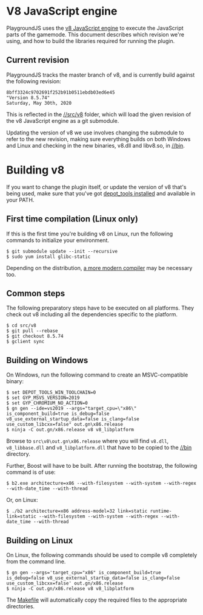# V8 JavaScript engine
PlaygroundJS uses the [v8 JavaScript engine](https://code.google.com/p/v8/) to execute the JavaScript parts of the gamemode. This document describes which revision we're using, and how to build the libraries required for running the plugin.

## Current revision
PlaygroundJS tracks the master branch of v8, and is currently build against the following revision:

    8bff3324c9702691f252b91b0511ebdb03ed6e45
    "Version 8.5.74"
    Saturday, May 30th, 2020

This is reflected in the [//src/v8](/src/v8) folder, which will load the given revision of the v8 JavaScript engine as a git submodule.

Updating the version of v8 we use involves changing the submodule to refer to the new revision, making sure everything builds on both Windows and Linux and checking in the new binaries, v8.dll and libv8.so, in [//bin](/bin).

# Building v8
If you want to change the plugin itself, or update the version of v8 that's being used, make sure that you've got [depot_tools installed](https://dev.chromium.org/developers/how-tos/install-depot-tools) and available in your PATH.

## First time compilation (Linux only)
If this is the first time you're building v8 on Linux, run the following commands to initialize your environment.

    $ git submodule update --init --recursive
    $ sudo yum install glibc-static

Depending on the distribution, [a more modern compiler](https://github.com/phpv8/v8js/wiki/Installing-on-CentOS-7-x64---PHP-7.3) may be necessary too.

## Common steps
The following preparatory steps have to be executed on all platforms. They check out v8 including all the dependencies specific to the platform.

    $ cd src/v8
    $ git pull --rebase
    $ git checkout 8.5.74
    $ gclient sync

## Building on Windows
On Windows, run the following command to create an MSVC-compatible binary:

    $ set DEPOT_TOOLS_WIN_TOOLCHAIN=0
    $ set GYP_MSVS_VERSION=2019
    $ set GYP_CHROMIUM_NO_ACTION=0
    $ gn gen --ide=vs2019 --args="target_cpu=\"x86\" is_component_build=true is_debug=false v8_use_external_startup_data=false is_clang=false use_custom_libcxx=false" out.gn\x86.release
    $ ninja -C out.gn/x86.release v8 v8_libplatform

Browse to `src\v8\out.gn\x86.release` where you will find `v8.dll`, `v8_libbase.dll` and `v8_libplatform.dll` that have to be copied to the [//bin](/bin) directory.

Further, Boost will have to be built. After running the bootstrap, the following command is of use:

    $ b2.exe architecture=x86 --with-filesystem --with-system --with-regex --with-date_time --with-thread

Or, on Linux:

    $ ./b2 architecture=x86 address-model=32 link=static runtime-link=static --with-filesystem --with-system --with-regex --with-date_time --with-thread

## Building on Linux
On Linux, the following commands should be used to compile v8 completely from the command line.

    $ gn gen --args='target_cpu="x86" is_component_build=true is_debug=false v8_use_external_startup_data=false is_clang=false use_custom_libcxx=false' out.gn/x86.release
    $ ninja -C out.gn/x86.release v8 v8_libplatform

The [Makefile](src/Makefile) will automatically copy the required files to the appropriate directories.
